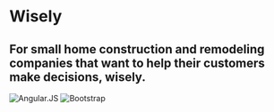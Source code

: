 # Wisely
## For small home construction and remodeling companies that want to help their customers make decisions, wisely.

![Angular.JS](https://img.shields.io/badge/Angular.JS-v1.3.15-red.svg)
![Bootstrap](https://img.shields.io/badge/Bootstrap-v3.3.4-lightgrey.svg)
